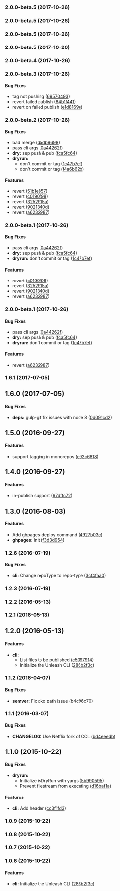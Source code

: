 <a name="2.0.0-beta.5"></a>
### 2.0.0-beta.5 (2017-10-26)


<a name="2.0.0-beta.5"></a>
### 2.0.0-beta.5 (2017-10-26)


<a name="2.0.0-beta.5"></a>
### 2.0.0-beta.5 (2017-10-26)


<a name="2.0.0-beta.5"></a>
### 2.0.0-beta.5 (2017-10-26)


<a name="2.0.0-beta.4"></a>
### 2.0.0-beta.4 (2017-10-26)


<a name="2.0.0-beta.3"></a>
### 2.0.0-beta.3 (2017-10-26)


#### Bug Fixes

* tag not pushing ([69570493](https://github.com/netflix/unleash/commit/69570493))
* revert failed publish ([84b1f441](https://github.com/netflix/unleash/commit/84b1f441))
* revert on failed publish ([e1d8169e](https://github.com/netflix/unleash/commit/e1d8169e))


<a name="2.0.0-beta.2"></a>
### 2.0.0-beta.2 (2017-10-26)


#### Bug Fixes

* bad merge ([d5db9698](https://github.com/netflix/unleash/commit/d5db9698))
* pass cli args ([0a44262f](https://github.com/netflix/unleash/commit/0a44262f))
* **dry:** sep push & pub ([fca5fc64](https://github.com/netflix/unleash/commit/fca5fc64))
* **dryrun:**
  * don't commit or tag ([1c47b7ef](https://github.com/netflix/unleash/commit/1c47b7ef))
  * don't commit or tag ([f4a6b62b](https://github.com/netflix/unleash/commit/f4a6b62b))


#### Features

* revert ([51b1e857](https://github.com/netflix/unleash/commit/51b1e857))
* revert ([c0190f98](https://github.com/netflix/unleash/commit/c0190f98))
* revert ([3252915a](https://github.com/netflix/unleash/commit/3252915a))
* revert ([9021340d](https://github.com/netflix/unleash/commit/9021340d))
* revert ([a6232987](https://github.com/netflix/unleash/commit/a6232987))


<a name="2.0.0-beta.1"></a>
### 2.0.0-beta.1 (2017-10-26)


#### Bug Fixes

* pass cli args ([0a44262f](https://github.com/netflix/unleash/commit/0a44262f))
* **dry:** sep push & pub ([fca5fc64](https://github.com/netflix/unleash/commit/fca5fc64))
* **dryrun:** don't commit or tag ([1c47b7ef](https://github.com/netflix/unleash/commit/1c47b7ef))


#### Features

* revert ([c0190f98](https://github.com/netflix/unleash/commit/c0190f98))
* revert ([3252915a](https://github.com/netflix/unleash/commit/3252915a))
* revert ([9021340d](https://github.com/netflix/unleash/commit/9021340d))
* revert ([a6232987](https://github.com/netflix/unleash/commit/a6232987))


<a name="2.0.0-beta.1"></a>
### 2.0.0-beta.1 (2017-10-26)


#### Bug Fixes

* pass cli args ([0a44262f](https://github.com/netflix/unleash/commit/0a44262f))
* **dry:** sep push & pub ([fca5fc64](https://github.com/netflix/unleash/commit/fca5fc64))
* **dryrun:** don't commit or tag ([1c47b7ef](https://github.com/netflix/unleash/commit/1c47b7ef))


#### Features

* revert ([a6232987](https://github.com/netflix/unleash/commit/a6232987))


<a name="1.6.1"></a>
### 1.6.1 (2017-07-05)


<a name="1.6.0"></a>
## 1.6.0 (2017-07-05)


#### Bug Fixes

* **deps:** gulp-git fix issues with node 8 ([0d091cd2](https://github.com/netflix/unleash/commit/0d091cd2))


<a name="1.5.0"></a>
## 1.5.0 (2016-09-27)


#### Features

* support tagging in monorepos ([e92c6818](https://github.com/netflix/unleash/commit/e92c6818))


<a name="1.4.0"></a>
## 1.4.0 (2016-09-27)


#### Features

* in-publish support ([67dffc72](https://github.com/netflix/unleash/commit/67dffc72))


<a name="1.3.0"></a>
## 1.3.0 (2016-08-03)


#### Features

* Add ghpages-deploy command ([4927b03c](https://github.com/netflix/unleash/commit/4927b03c))
* **ghpages:** Init ([f3d3d954](https://github.com/netflix/unleash/commit/f3d3d954))


<a name="1.2.6"></a>
### 1.2.6 (2016-07-19)


#### Bug Fixes

* **cli:** Change repoType to repo-type ([3cf4faa0](https://github.com/jameswomack/unleash/commit/3cf4faa0))


<a name="1.2.3"></a>
### 1.2.3 (2016-07-19)


<a name="1.2.2"></a>
### 1.2.2 (2016-05-13)


<a name="1.2.1"></a>
### 1.2.1 (2016-05-13)


<a name="1.2.0"></a>
## 1.2.0 (2016-05-13)


#### Features

* **cli:**
  * List files to be published ([c5097914](https://github.com/jameswomack/unleash/commit/c5097914))
  * Initialize the Unleash CLI ([286b2f3c](https://github.com/jameswomack/unleash/commit/286b2f3c))


<a name="1.1.2"></a>
### 1.1.2 (2016-04-07)


#### Bug Fixes

* **semver:** Fix pkg path issue ([b4c96c70](https://github.com/jameswomack/unleash/commit/b4c96c70))


<a name="1.1.1"></a>
### 1.1.1 (2016-03-07)


#### Bug Fixes

* **CHANGELOG:** Use Netflix fork of CCL ([bd4eeedb](https://github.com/jameswomack/unleash/commit/bd4eeedb))


<a name="1.1.0"></a>
## 1.1.0 (2015-10-22)


#### Bug Fixes

* **dryrun:**
  * Initialize isDryRun with yargs ([5b990595](https://github.com/jameswomack/unleash/commit/5b990595))
  * Prevent filestream from executing ([d16baf1a](https://github.com/jameswomack/unleash/commit/d16baf1a))


#### Features

* **cli:** Add header ([cc3f1fd3](https://github.com/jameswomack/unleash/commit/cc3f1fd3))


<a name="1.0.9"></a>
### 1.0.9 (2015-10-22)


<a name="1.0.8"></a>
### 1.0.8 (2015-10-22)


<a name="1.0.7"></a>
### 1.0.7 (2015-10-22)


<a name="1.0.6"></a>
### 1.0.6 (2015-10-22)


#### Features

* **cli:** Initialize the Unleash CLI ([286b2f3c](https://github.com/jameswomack/unleash/commit/286b2f3c))

